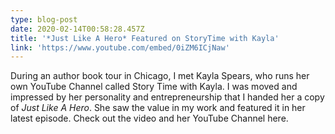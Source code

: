 ```yaml
---
type: blog-post
date: 2020-02-14T00:58:28.457Z
title: '*Just Like A Hero* Featured on StoryTime with Kayla'
link: 'https://www.youtube.com/embed/0iZM6ICjNaw'
---
```

During an author book tour in Chicago, I met Kayla Spears, who runs her own YouTube Channel called Story Time with Kayla. I was moved and impressed by her personality and entrepreneurship that I handed her a copy of *Just Like A Hero*. She saw the value in my work and featured it in her latest episode. Check out the video and her YouTube Channel here.
